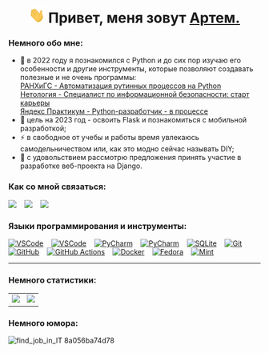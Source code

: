<h1 align="center"><img src="./images/Hi.gif" width="32" height="32"> Привет, меня зовут <a href="https://t.me/gartemKAF" target="_blank">Артем.</a>

### Немного обо мне:
- 🌱 в 2022 году я познакомился с Python и до сих пор изучаю его особенности и другие инструменты, которые позволяют создавать полезные и не очень программы:  
[РАНХиГС - Автоматизация рутинных процессов на Python](https://github.com/ArtemKAF/ArtemKAF/blob/main/docs/ranhigs_certificate_python.pdf)  
[Нетология - Специалист по информационной безопасности: старт карьеры](https://github.com/ArtemKAF/ArtemKAF/blob/main/docs/netology_certificate_info_sec.pdf)  
[Яндекс Практикум - Python-разработчик - в процессе](https://practicum.yandex.ru/backend-developer/)
- 🥅 цель на 2023 год - освоить Flask и познакомиться с мобильной разработкой;
- ⚡ в свободное от учебы и работы время увлекаюсь самодельничеством или, как это модно сейчас называть DIY;
- 👯 с удовольствием рассмотрю предложения принять участие в разработке веб-проекта на Django.

### Как со мной связаться:

<a href="mailto:kaf-artem@yandex.ru"><img src="https://cdn.simpleicons.org/mail.ru/#005FF9" width="26"></a>
&nbsp;&nbsp;
<a href="https://t.me/gartemKAF"><img src="https://cdn.simpleicons.org/telegram/#26A5E4" width="26"></a>
&nbsp;&nbsp;
<a href="https://github.com/ArtemKAF"><img src="https://cdn.simpleicons.org/github/#181717" width="26"></a>

### Языки программирования и инструменты:

<a href="https://www.python.org/"><img alt="VSCode" width="26px" src="https://cdn.simpleicons.org/python/#3776AB"></a>
&nbsp;&nbsp;
<a href="https://code.visualstudio.com/"><img alt="VSCode" width="26px" src="https://cdn.simpleicons.org/visualstudiocode/#007ACC"></a>
&nbsp;&nbsp;
<a href="https://www.jetbrains.com/ru-ru/pycharm/"><img alt="PyCharm" width="26px" src="https://cdn.simpleicons.org/pycharm/#000000"></a>
&nbsp;&nbsp;
<a href="https://www.djangoproject.com/"><img alt="PyCharm" width="26px" src="https://cdn.simpleicons.org/django/#092E20"></a>
&nbsp;&nbsp;
<a href="https://www.sqlite.org/index.html"><img alt="SQLite" width="26px" src="https://cdn.simpleicons.org/sqlite/#003B57"></a>
&nbsp;&nbsp;
<a href="https://git-scm.com/"><img alt="Git" width="26px" src="https://cdn.simpleicons.org/git/#F05032"></a>
&nbsp;&nbsp;
<a href="https://github.com/"><img alt="GitHub" width="26px" src="https://cdn.simpleicons.org/github/#181717"></a>
&nbsp;&nbsp;
<a href="https://github.com/features/actions/"><img alt="GitHub Actions" width="26px" src="https://cdn.simpleicons.org/githubactions/#2088FF"></a>
&nbsp;&nbsp;
<a href="https://www.docker.com/"><img alt="Docker" width="26px" src="https://cdn.simpleicons.org/docker/#2496ED"></a>
&nbsp;&nbsp;
<a href="https://fedoraproject.org/"><img alt="Fedora" width="26px" src="https://cdn.simpleicons.org/fedora/#51A2DA"></a>
&nbsp;&nbsp;
<a href="https://linuxmint.com/"><img alt="Mint" width="26px" src="https://cdn.simpleicons.org/linuxmint/#87CF3E"></a>
<hr>

### Немного статистики:

<table cellspacing="0">
  <tr>
    <td>
      <picture>
        <source
          srcset="https://github-readme-stats.vercel.app/api/top-langs/?username=ArtemKAF&layout=compact"
        />
        <img src="https://github-readme-stats.vercel.app/api/top-langs/?username=ArtemKAF&layouts=compact" />
      </picture>
    </td>
    <td>
      <img src="https://www.codewars.com/users/ArtemKAF/badges/large"/>
    </td>
  </tr>
</table>

### Немного юмора:
![find_job_in_IT 8a056ba74d78](https://github.com/ArtemKAF/ArtemKAF/assets/107637814/fe765f18-2142-4436-a2a7-107de15f2762)
